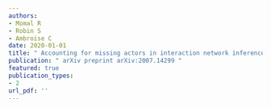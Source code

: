 ```yaml
---
authors: 
- Momal R 
- Robin S 
- Ambroise C 
date: 2020-01-01
title: " Accounting for missing actors in interaction network inference from abundance data "
publication: " arXiv preprint arXiv:2007.14299 "
featured: true
publication_types:
- 2
url_pdf: ''
---
```

